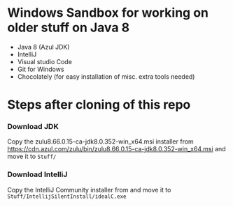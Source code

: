 # Windows Sandbox for working on older stuff on Java 8
 - Java 8 (Azul JDK)
 - IntelliJ
 - Visual studio Code
 - Git for Windows
 - Chocolately (for easy installation of misc. extra tools needed)

# Steps after cloning of this repo

### Download JDK
Copy the zulu8.66.0.15-ca-jdk8.0.352-win_x64.msi installer from https://cdn.azul.com/zulu/bin/zulu8.66.0.15-ca-jdk8.0.352-win_x64.msi and move it to `Stuff/`

### Download IntelliJ
Copy the IntelliJ Community installer from and move it to `Stuff/IntellijSilentInstall/idealC.exe`
